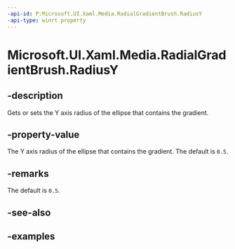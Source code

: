 ```yaml
---
-api-id: P:Microsoft.UI.Xaml.Media.RadialGradientBrush.RadiusY
-api-type: winrt property
---
```


# Microsoft.UI.Xaml.Media.RadialGradientBrush.RadiusY

<!--
public double RadiusY { get; set; }
-->


## -description
Gets or sets the Y axis radius of the ellipse that contains the gradient.

## -property-value
The Y axis radius of the ellipse that contains the gradient. The default is `0.5`.

## -remarks
The default is `0.5`.

## -see-also

## -examples


